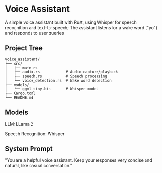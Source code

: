 # Voice Assistant

A simple voice assistant built with Rust, using Whisper for speech recognition and text-to-speech;
The assistant listens for a wake word ("yo") and responds to user queries

## Project Tree

```
voice_assistant/
├── src/
│   ├── main.rs
│   ├── audio.rs            # Audio capture/playback
│   ├── speech.rs           # Speech processing
│   └── voice_detection.rs  # Wake word detection
├── models/ 
│   └── ggml-tiny.bin       # Whisper model
├── Cargo.toml
└── README.md
```

## Models

LLM: LLama 2

Speech Recognition: Whisper

## System Prompt
"You are a helpful voice assistant. Keep your responses very concise and natural, like casual conversation."
